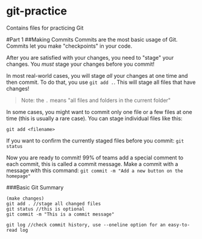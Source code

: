 # git-practice
Contains files for practicing Git 

#Part 1
##Making Commits
Commits are the most basic usage of Git. Commits let you make "checkpoints" in your code. 

After you are satisfied with your changes, you need to "stage" your changes. You *must* stage your changes before you commit!

In most real-world cases, you will stage *all* your changes at one time and then commit. To do that, you use ```git add .```. This will stage all files that have changes!

>Note: the ```.``` means "all files and folders in the current folder"

In some cases, you might want to commit only one file or a few files at one time (this is usually a rare case). You can stage individual files like this:
```
git add <filename>
```

If you want to confirm the currently staged files before you commit:
```git status```

Now you are ready to commit! 99% of teams add a special comment to each commit, this is called a commit message. Make a commit with a message with this command:
```git commit -m "Add a new button on the homepage"```

###Basic Git Summary
```
(make changes)
git add . //stage all changed files
git status //this is optional
git commit -m "This is a commit message"

git log //check commit history, use --oneline option for an easy-to-read log
```
